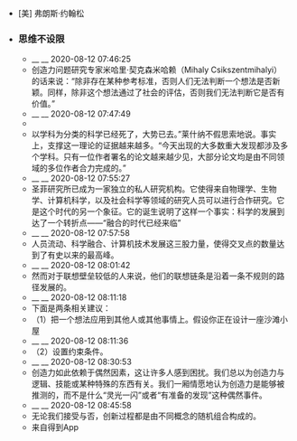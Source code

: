 - [美] 弗朗斯·约翰松
- ### 思维不设限
    - __ __ 2020-08-12 07:46:25
    - 创造力问题研究专家米哈里·契克森米哈赖（Mihaly Csikszentmihalyi）的话来说：“除非存在某种参考标准，否则人们无法判断一个想法是否新颖。同样，除非这个想法通过了社会的评估，否则我们无法判断它是否有价值。”
    - __ __ 2020-08-12 07:47:49
    - 
    - 以学科为分类的科学已经死了，大势已去。”莱什纳不假思索地说。事实上，支撑这一理论的证据越来越多。“今天出现的大多数重大发现都涉及多个学科。只有一位作者署名的论文越来越少见，大部分论文均是由不同领域的多位作者合力完成的。”
    - __ __ 2020-08-12 07:55:27
    - 圣菲研究所已成为一家独立的私人研究机构。它使得来自物理学、生物学、计算机科学，以及社会科学等领域的研究人员可以进行合作研究。它是这个时代的另一个象征。它的诞生说明了这样一个事实：科学的发展到达了一个转折点——“融合的时代已经来临”
    - __ __ 2020-08-12 07:57:58
    - 人员流动、科学融合、计算机技术发展这三股力量，使得交叉点的数量达到了有史以来的最高峰。
    - __ __ 2020-08-12 08:01:42
    - 然而对于联想壁垒较低的人来说，他们的联想链条是沿着一条不规则的路径发展的。
    - __ __ 2020-08-12 08:11:18
    - 下面是两条相关建议：
    - （1）把一个想法应用到其他人或其他事情上。假设你正在设计一座沙滩小屋
    - __ __ 2020-08-12 08:11:36
    - （2）设置约束条件。
    - __ __ 2020-08-12 08:30:53
    - 创造力如此依赖于偶然因素，这让许多人感到困扰。我们总以为创造力与逻辑、技能或某种特殊的东西有关。我们一厢情愿地认为创造力是能够被推测的，而不是什么“灵光一闪”或者“有准备的发现”这种偶然事件。
    - __ __ 2020-08-12 08:45:58
    - 无论我们接受与否，创新过程都是由不同概念的随机组合构成的。
    - 来自得到App

